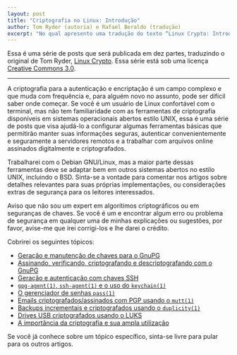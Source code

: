 ```yaml
---
layout: post
title: "Criptografia no Linux: Introdução"
author: Tom Ryder (autoria) e Rafael Beraldo (tradução)
excerpt: "No qual apresento uma tradução do texto “Linux Crypto: Introduction” de Tom Ryder. A criptografia para a autenticação e encriptação é um campo complexo e que muda com frequência e, para alguém novo no assunto, pode ser difícil saber onde começar. Se você é um usuário de Linux confortável com o terminal, mas não tem familiaridade com as ferramentas de criptografia disponíveis em sistemas operacionais abertos estilo UNIX, essa é uma série de posts que visa ajudá-lo."
---
```


Essa é uma série de posts que será publicada em dez partes, traduzindo o
original de Tom Ryder, [Linux Crypto][linux_crypto]. Essa série está sob uma
licença [Creative Commons 3.0][cc].

---

A criptografia para a autenticação e encriptação é um campo complexo e que muda
com frequência e, para alguém novo no assunto, pode ser difícil saber onde
começar. Se você é um usuário de Linux confortável com o terminal, mas não tem
familiaridade com as ferramentas de criptografia disponíveis em sistemas
operacionais abertos estilo UNIX, essa é uma série de posts que visa ajudá-lo a
configurar algumas ferramentas básicas que permitirão manter suas informações
seguras, autenticar convenientemente e seguramente a servidores remotos e a
trabalhar com arquivos online assinados digitalmente e criptografados.

Trabalharei com o Debian GNU/Linux, mas a maior parte dessas ferramentas deve
se adaptar bem em outros sistemas abertos no estilo UNIX, incluindo o BSD.
Sinta-se a vontade para comentar nos artigos sobre detalhes relevantes para
suas próprias implementações, ou considerações extras de segurança para
os leitores interessados.

Aviso que não sou um expert em algorítimos criptográficos ou em seguranças de
chaves. Se você é um e encontrar algum erro ou problema de segurança em
qualquer uma de minhas explicações ou sugestões, por favor, avise-me que irei
corrigi-los e lhe darei o crédito.

Cobrirei os seguintes tópicos:

- [Geração e manutenção de chaves para o GnuPG][gnupg_intro]
- [Assinando, verificando, criptografando e descriptografando com o GnuPG][gnupg_uso]
- [Geração e autenticação com chaves SSH][ssh_chaves]
- [`gpg-agent(1)`, `ssh-agent(1)` e o uso do `keychain(1)`][agents]
- [O gerenciador de senhas `pass(1)`][pass]
- [Emails criptografados/assinados com PGP usando o `mutt(1)`][mutt]
- [Backups incrementais e criptografados usando o `duplicity(1)`][duplicity]
- [Drives USB criptografados usando o LUKS][luks]
- [A importância da criptografia e sua ampla utilização][criptografia_importancia]

Se você já conhece sobre um tópico específico, sinta-se livre para pular para
os outros artigos.

[linux_crypto]: http://blog.sanctum.geek.nz/series/linux-crypto/
[cc]: http://creativecommons.org/licenses/by-nc-sa/3.0/
[gnupg_intro]: #
[gnupg_uso]: #
[ssh_chaves]: #
[agents]: #
[pass]: #
[mutt]: #
[duplicity]: #
[luks]: #
[criptografia_importancia]: #
